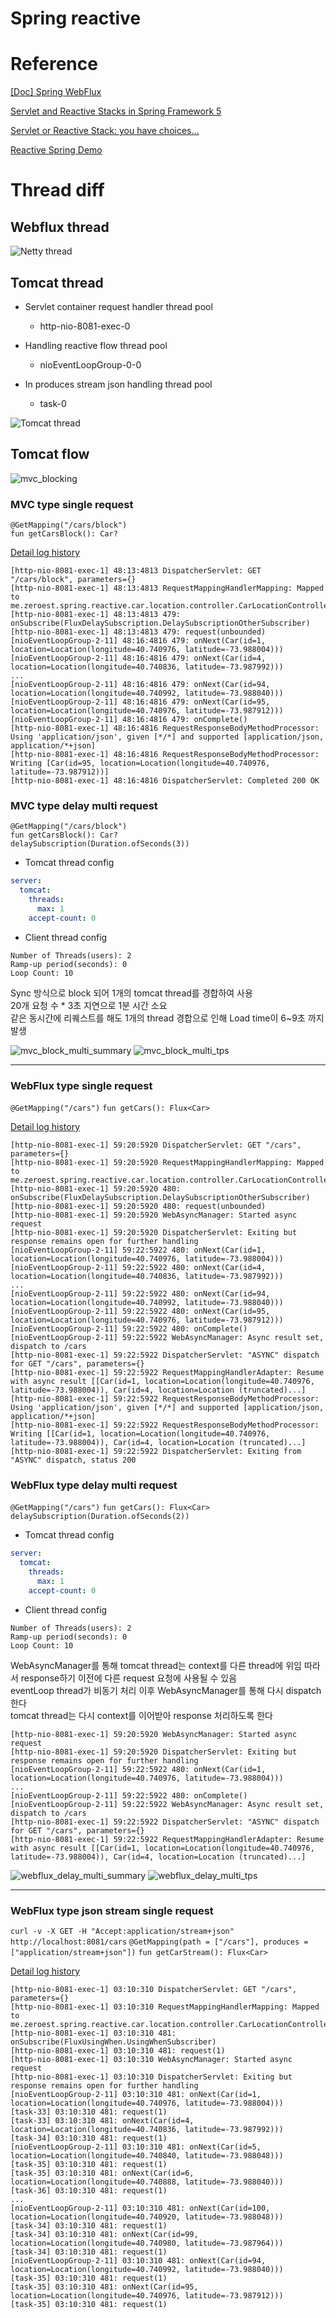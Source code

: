 
# Spring reactive

# Reference

[[Doc] Spring WebFlux](https://docs.spring.io/spring-framework/docs/current/reference/html/web-reactive.html#spring-webflux)

[Servlet and Reactive Stacks in Spring Framework 5](https://www.infoq.com/articles/Servlet-and-Reactive-Stacks-Spring-Framework-5/)

[Servlet or Reactive Stack: you have choices...](https://www.infoq.com/presentations/spring-servlet-reactive-streams/)

[Reactive Spring Demo](https://github.com/rstoyanchev/demo-reactive-spring)

# Thread diff

## Webflux thread

![Netty thread](README/netty_thread.png)

## Tomcat thread 

- Servlet container request handler thread pool
  - http-nio-8081-exec-0

- Handling reactive flow thread pool
  - nioEventLoopGroup-0-0
  
- In produces stream json handling thread pool
  - task-0

![Tomcat thread](README/tomcat_thread.png)

## Tomcat flow

![mvc_blocking](README/mvc_blocking.png)

### MVC type single request

`@GetMapping("/cars/block")`  
`fun getCarsBlock(): Car?`  

[Detail log history](README/log/tomcat_mvc_delay_single.log)

```log
[http-nio-8081-exec-1] 48:13:4813 DispatcherServlet: GET "/cars/block", parameters={}
[http-nio-8081-exec-1] 48:13:4813 RequestMappingHandlerMapping: Mapped to me.zeroest.spring.reactive.car.location.controller.CarLocationController#getCarsBlock()
[http-nio-8081-exec-1] 48:13:4813 479: onSubscribe(FluxDelaySubscription.DelaySubscriptionOtherSubscriber)
[http-nio-8081-exec-1] 48:13:4813 479: request(unbounded)
[nioEventLoopGroup-2-11] 48:16:4816 479: onNext(Car(id=1, location=Location(longitude=40.740976, latitude=-73.988004)))
[nioEventLoopGroup-2-11] 48:16:4816 479: onNext(Car(id=4, location=Location(longitude=40.740836, latitude=-73.987992)))
...
[nioEventLoopGroup-2-11] 48:16:4816 479: onNext(Car(id=94, location=Location(longitude=40.740992, latitude=-73.988040)))
[nioEventLoopGroup-2-11] 48:16:4816 479: onNext(Car(id=95, location=Location(longitude=40.740976, latitude=-73.987912)))
[nioEventLoopGroup-2-11] 48:16:4816 479: onComplete()
[http-nio-8081-exec-1] 48:16:4816 RequestResponseBodyMethodProcessor: Using 'application/json', given [*/*] and supported [application/json, application/*+json]
[http-nio-8081-exec-1] 48:16:4816 RequestResponseBodyMethodProcessor: Writing [Car(id=95, location=Location(longitude=40.740976, latitude=-73.987912))]
[http-nio-8081-exec-1] 48:16:4816 DispatcherServlet: Completed 200 OK
```

### MVC type delay multi request

`@GetMapping("/cars/block")`  
`fun getCarsBlock(): Car?`  
`delaySubscription(Duration.ofSeconds(3))`  

- Tomcat thread config

```yml
server:
  tomcat:
    threads:
      max: 1
    accept-count: 0
```

- Client thread config

```
Number of Threads(users): 2
Ramp-up period(seconds): 0
Loop Count: 10
```

Sync 방식으로 block 되어 1개의 tomcat thread를 경합하여 사용  
20개 요청 수 * 3초 지연으로 1분 시간 소요  
같은 동시간에 리퀘스트를 해도 1개의 thread 경합으로 인해 Load time이 6~9초 까지 발생  

![mvc_block_multi_summary](README/log/tomcat_mvc_delay_multi_summary.png)
![mvc_block_multi_tps](README/log/tomcat_mvc_delay_multi_tps.png)

---

### WebFlux type single request

`@GetMapping("/cars")`
`fun getCars(): Flux<Car>`

[Detail log history](README/log/tomcat_webflux_delay_single.log)

```log
[http-nio-8081-exec-1] 59:20:5920 DispatcherServlet: GET "/cars", parameters={}
[http-nio-8081-exec-1] 59:20:5920 RequestMappingHandlerMapping: Mapped to me.zeroest.spring.reactive.car.location.controller.CarLocationController#getCars()
[http-nio-8081-exec-1] 59:20:5920 480: onSubscribe(FluxDelaySubscription.DelaySubscriptionOtherSubscriber)
[http-nio-8081-exec-1] 59:20:5920 480: request(unbounded)
[http-nio-8081-exec-1] 59:20:5920 WebAsyncManager: Started async request
[http-nio-8081-exec-1] 59:20:5920 DispatcherServlet: Exiting but response remains open for further handling
[nioEventLoopGroup-2-11] 59:22:5922 480: onNext(Car(id=1, location=Location(longitude=40.740976, latitude=-73.988004)))
[nioEventLoopGroup-2-11] 59:22:5922 480: onNext(Car(id=4, location=Location(longitude=40.740836, latitude=-73.987992)))
...
[nioEventLoopGroup-2-11] 59:22:5922 480: onNext(Car(id=94, location=Location(longitude=40.740992, latitude=-73.988040)))
[nioEventLoopGroup-2-11] 59:22:5922 480: onNext(Car(id=95, location=Location(longitude=40.740976, latitude=-73.987912)))
[nioEventLoopGroup-2-11] 59:22:5922 480: onComplete()
[nioEventLoopGroup-2-11] 59:22:5922 WebAsyncManager: Async result set, dispatch to /cars
[http-nio-8081-exec-1] 59:22:5922 DispatcherServlet: "ASYNC" dispatch for GET "/cars", parameters={}
[http-nio-8081-exec-1] 59:22:5922 RequestMappingHandlerAdapter: Resume with async result [[Car(id=1, location=Location(longitude=40.740976, latitude=-73.988004)), Car(id=4, location=Location (truncated)...]
[http-nio-8081-exec-1] 59:22:5922 RequestResponseBodyMethodProcessor: Using 'application/json', given [*/*] and supported [application/json, application/*+json]
[http-nio-8081-exec-1] 59:22:5922 RequestResponseBodyMethodProcessor: Writing [[Car(id=1, location=Location(longitude=40.740976, latitude=-73.988004)), Car(id=4, location=Location (truncated)...]
[http-nio-8081-exec-1] 59:22:5922 DispatcherServlet: Exiting from "ASYNC" dispatch, status 200
```

### WebFlux type delay multi request

`@GetMapping("/cars")`
`fun getCars(): Flux<Car>`
`delaySubscription(Duration.ofSeconds(2))`

- Tomcat thread config

```yml
server:
  tomcat:
    threads:
      max: 1
    accept-count: 0
```

- Client thread config

```
Number of Threads(users): 2
Ramp-up period(seconds): 0
Loop Count: 10
```

WebAsyncManager를 통해 tomcat thread는 context를 다른 thread에 위임 따라서 response하기 이전에 다른 request 요청에 사용될 수 있음  
eventLoop thread가 비동기 처리 이후 WebAsyncManager를 통해 다시 dispatch한다  
tomcat thread는 다시 context를 이어받아 response 처리하도록 한다

```log
[http-nio-8081-exec-1] 59:20:5920 WebAsyncManager: Started async request
[http-nio-8081-exec-1] 59:20:5920 DispatcherServlet: Exiting but response remains open for further handling
[nioEventLoopGroup-2-11] 59:22:5922 480: onNext(Car(id=1, location=Location(longitude=40.740976, latitude=-73.988004)))
...
[nioEventLoopGroup-2-11] 59:22:5922 480: onComplete()
[nioEventLoopGroup-2-11] 59:22:5922 WebAsyncManager: Async result set, dispatch to /cars
[http-nio-8081-exec-1] 59:22:5922 DispatcherServlet: "ASYNC" dispatch for GET "/cars", parameters={}
[http-nio-8081-exec-1] 59:22:5922 RequestMappingHandlerAdapter: Resume with async result [[Car(id=1, location=Location(longitude=40.740976, latitude=-73.988004)), Car(id=4, location=Location (truncated)...]
```

![webflux_delay_multi_summary](README/log/tomcat_webflux_delay_multi_summary.png)
![webflux_delay_multi_tps](README/log/tomcat_webflux_delay_multi_tps.png)

---

### WebFlux type json stream single request

`curl -v -X GET -H "Accept:application/stream+json" http://localhost:8081/cars`
`@GetMapping(path = ["/cars"], produces = ["application/stream+json"])`
`fun getCarStream(): Flux<Car>`

[Detail log history](README/log/tomcat_webflux_json_stream_single.log)

```log
[http-nio-8081-exec-1] 03:10:310 DispatcherServlet: GET "/cars", parameters={}
[http-nio-8081-exec-1] 03:10:310 RequestMappingHandlerMapping: Mapped to me.zeroest.spring.reactive.car.location.controller.CarLocationController#getCarStream()
[http-nio-8081-exec-1] 03:10:310 481: onSubscribe(FluxUsingWhen.UsingWhenSubscriber)
[http-nio-8081-exec-1] 03:10:310 481: request(1)
[http-nio-8081-exec-1] 03:10:310 WebAsyncManager: Started async request
[http-nio-8081-exec-1] 03:10:310 DispatcherServlet: Exiting but response remains open for further handling
[nioEventLoopGroup-2-11] 03:10:310 481: onNext(Car(id=1, location=Location(longitude=40.740976, latitude=-73.988004)))
[task-33] 03:10:310 481: request(1)
[task-33] 03:10:310 481: onNext(Car(id=4, location=Location(longitude=40.740836, latitude=-73.987992)))
[task-34] 03:10:310 481: request(1)
[nioEventLoopGroup-2-11] 03:10:310 481: onNext(Car(id=5, location=Location(longitude=40.740840, latitude=-73.988048)))
[task-35] 03:10:310 481: request(1)
[task-35] 03:10:310 481: onNext(Car(id=6, location=Location(longitude=40.740888, latitude=-73.988040)))
[task-36] 03:10:310 481: request(1)
...
[nioEventLoopGroup-2-11] 03:10:310 481: onNext(Car(id=100, location=Location(longitude=40.740920, latitude=-73.988048)))
[task-34] 03:10:310 481: request(1)
[task-34] 03:10:310 481: onNext(Car(id=99, location=Location(longitude=40.740980, latitude=-73.987964)))
[task-34] 03:10:310 481: request(1)
[nioEventLoopGroup-2-11] 03:10:310 481: onNext(Car(id=94, location=Location(longitude=40.740992, latitude=-73.988040)))
[task-35] 03:10:310 481: request(1)
[task-35] 03:10:310 481: onNext(Car(id=95, location=Location(longitude=40.740976, latitude=-73.987912)))
[task-35] 03:10:310 481: request(1)
```
